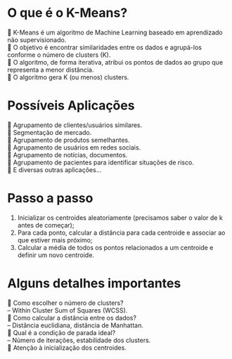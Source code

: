 # O que é o K-Means?

 K-Means é um algoritmo de Machine Learning baseado em aprendizado não supervisionado.<br/>
 O objetivo é encontrar similaridades entre os dados e agrupá-los conforme o número de clusters (K).<br/>
 O algoritmo, de forma iterativa, atribui os pontos de dados ao grupo que representa a menor distância.<br/>
 O algoritmo gera K (ou menos) clusters.

# Possíveis Aplicações

 Agrupamento de clientes/usuários similares.<br/>
 Segmentação de mercado.<br/>
 Agrupamento de produtos semelhantes.<br/>
 Agrupamento de usuários em redes sociais.<br/>
 Agrupamento de notícias, documentos.<br/>
 Agrupamento de pacientes para identificar situações de risco.<br/>
 E diversas outras aplicações...

# Passo a passo

1. Inicializar os centroides aleatoriamente (precisamos saber o valor de k antes de começar);<br/>
2. Para cada ponto, calcular a distância para cada centroide e associar ao que estiver mais próximo;<br/>
3. Calcular a média de todos os pontos relacionados a um centroide e definir um novo centroide.

# Alguns detalhes importantes

 Como escolher o número de clusters?<br/>
  – Within Cluster Sum of Squares (WCSS).<br/>
 Como calcular a distância entre os dados?<br/>
  – Distância euclidiana, distância de Manhattan.<br/>
 Qual é a condição de parada ideal?<br/>
  – Número de iterações, estabilidade dos clusters.<br/>
 Atenção à inicialização dos centroides.
